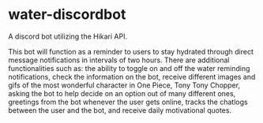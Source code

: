 # water-discordbot
A discord bot utilizing the Hikari API.

This bot will function as a reminder to users to stay hydrated through direct message notifications in intervals of two hours.
There are additional functionalities such as: the ability to toggle on and off the water reminding notifications, check the information
on the bot, receive different images and gifs of the most wonderful character in One Piece, Tony Tony Chopper, asking the bot
to help decide on an option out of many different ones, greetings from the bot whenever the user gets online, tracks the chatlogs between
the user and the bot, and receive daily motivational quotes.
